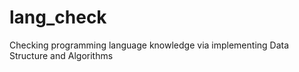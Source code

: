 # lang_check
Checking programming language knowledge via implementing Data Structure and Algorithms
